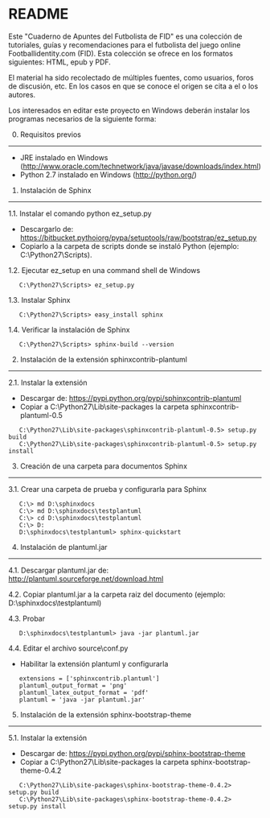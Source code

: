 README
======

Este "Cuaderno de Apuntes del Futbolista de FID" es una colección de tutoriales, guías y recomendaciones para el futbolista del juego online Footballidentity.com (FID). Esta colección se ofrece en los formatos siguientes: HTML, epub y PDF.

El material ha sido recolectado de múltiples fuentes, como usuarios, foros de discusión, etc. En los casos en que se conoce el origen se cita a el o los autores.

Los interesados en editar este proyecto en Windows deberán instalar los programas necesarios de la siguiente forma:


0. Requisitos previos
---------------------

- JRE instalado en Windows (http://www.oracle.com/technetwork/java/javase/downloads/index.html)
- Python 2.7 instalado en Windows (http://python.org/)



1. Instalación de Sphinx
------------------------

1.1. Instalar el comando python ez_setup.py

- Descargarlo de: https://bitbucket.pythoiorg/pypa/setuptools/raw/bootstrap/ez_setup.py
- Copiarlo a la carpeta de scripts donde se instaló Python (ejemplo: C:\Python27\Scripts).

1.2. Ejecutar ez_setup en una command shell de Windows

~~~
   C:\Python27\Scripts> ez_setup.py
~~~

1.3. Instalar Sphinx

~~~
   C:\Python27\Scripts> easy_install sphinx
~~~

1.4. Verificar la instalación de Sphinx

~~~
   C:\Python27\Scripts> sphinx-build --version
~~~


2. Instalación de la extensión sphinxcontrib-plantuml
-----------------------------------------------------

2.1. Instalar la extensión

- Descargar de: https://pypi.python.org/pypi/sphinxcontrib-plantuml
- Copiar a C:\Python27\Lib\site-packages la carpeta sphinxcontrib-plantuml-0.5

~~~
   C:\Python27\Lib\site-packages\sphinxcontrib-plantuml-0.5> setup.py build
   C:\Python27\Lib\site-packages\sphinxcontrib-plantuml-0.5> setup.py install
~~~


3. Creación de una carpeta para documentos Sphinx
-------------------------------------------------

3.1. Crear una carpeta de prueba y configurarla para Sphinx
   
~~~
   C:\> md D:\sphinxdocs
   C:\> md D:\sphinxdocs\testplantuml
   C:\> cd D:\sphinxdocs\testplantuml
   C:\> D:
   D:\sphinxdocs\testplantuml> sphinx-quickstart
~~~



4. Instalación de plantuml.jar
------------------------------

4.1. Descargar plantuml.jar de: http://plantuml.sourceforge.net/download.html

4.2. Copiar plantuml.jar a la carpeta raiz del documento (ejemplo: D:\sphinxdocs\testplantuml)

4.3. Probar

~~~
   D:\sphinxdocs\testplantuml> java -jar plantuml.jar
~~~


4.4. Editar el archivo source\conf.py

- Habilitar la extensión plantuml y configurarla

~~~
   extensions = ['sphinxcontrib.plantuml']
   plantuml_output_format = 'png'
   plantuml_latex_output_format = 'pdf'
   plantuml = 'java -jar plantuml.jar'
~~~


5. Instalación de la extensión sphinx-bootstrap-theme
--------------------------------------------------

5.1. Instalar la extensión

- Descargar de: https://pypi.python.org/pypi/sphinx-bootstrap-theme
- Copiar a C:\Python27\Lib\site-packages la carpeta sphinx-bootstrap-theme-0.4.2

~~~
   C:\Python27\Lib\site-packages\sphinx-bootstrap-theme-0.4.2> setup.py build
   C:\Python27\Lib\site-packages\sphinx-bootstrap-theme-0.4.2> setup.py install
~~~

